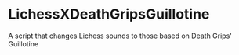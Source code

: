 # LichessXDeathGripsGuillotine
A script that changes Lichess sounds to those based on Death Grips' Guillotine
